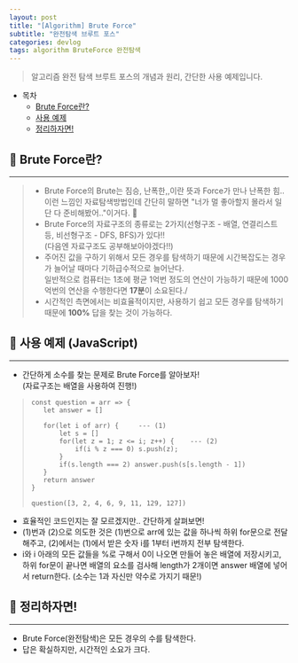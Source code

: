 ```yaml
---
layout: post
title: "[Algorithm] Brute Force"
subtitle: "완전탐색 브루트 포스"
categories: devlog
tags: algorithm BruteForce 완전탐색
---
```


> 알고리즘 완전 탐색 브루트 포스의 개념과 원리, 간단한 사용 예제입니다.

<!---more--->

- 목차
  - [Brute Force란?](#-brute-force란)
  - [사용 예제](#-사용-예제-javascript)
  - [정리하자면!](#-정리하자면)

## 📌 Brute Force란?

---

> - Brute Force의 Brute는 짐승, 난폭한,,이란 뜻과 Force가 만나 난폭한 힘.. 이런 느낌인 자료탐색방법인데 간단히 말하면 "너가 멀 좋아할지 몰라서 일단 다 준비해봤어.."이거다. 🤪
> - Brute Force의 자료구조의 종류로는 2가지(선형구조 - 배열, 연결리스트 등, 비선형구조 - DFS, BFS)가 있다!! <br>(다음엔 자료구조도 공부해보아야겠다!!)
> - 주어진 값을 구하기 위해서 모든 경우를 탐색하기 때문에 시간복잡도는 경우가 늘어날 때마다 기하급수적으로 늘어난다. <br> 일반적으로 컴퓨터는 1초에 평균 1억번 정도의 연산이 가능하기 때문에 1000억번의 연산을 수행한다면 <b>17분</b>이 소요된다./
> - 시간적인 측면에서는 비효율적이지만, 사용하기 쉽고 모든 경우를 탐색하기 때문에 <b>100%</b> 답을 찾는 것이 가능하다.

## 📌 사용 예제 (JavaScript)

---

- 간단하게 소수를 찾는 문제로 Brute Force를 알아보자! <br> (자료구조는 배열을 사용하여 진행!)

> ```
> const question = arr => {
>    let answer = []
>
>    for(let i of arr) {     --- (1)
>        let s = []
>        for(let z = 1; z <= i; z++) {    --- (2)
>            if(i % z === 0) s.push(z);
>        }
>        if(s.length === 2) answer.push(s[s.length - 1])
>    }
>    return answer
> }
>
> question([3, 2, 4, 6, 9, 11, 129, 127])
> ```

- 효율적인 코드인지는 잘 모르겠지만.. 간단하게 살펴보면!
- (1)번과 (2)으로 의도한 것은 (1)번으로 arr에 있는 값을 하나씩 하위 for문으로 전달해주고, (2)에서는 (1)에서 받은 숫자 i를 1부터 i번까지 전부 탐색한다.
- i와 i 아래의 모든 값들을 %로 구해서 0이 나오면 만들어 놓은 배열에 저장시키고, 하위 for문이 끝나면 배열의 요소를 검사해 length가 2개이면 answer 배열에 넣어서 return한다. (소수는 1과 자신만 약수로 가지기 때문!)

## 📌 정리하자면!

---

- Brute Force(완전탐색)은 모든 경우의 수를 탐색한다.
- 답은 확실하지만, 시간적인 소요가 크다.
